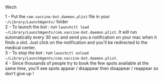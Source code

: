 Wech

1 - Put the `com.vaccine-bot.daemon.plist` file in your `~/Library/LaunchAgents/` folder<br />
2 - To launch the bot : run `launchctl load ~/Library/LaunchAgents/com.vaccine-bot.daemon.plist`. It will run automatically every 30 sec and send you a notification on your mac when it finds a slot. Just click on the notification and you'll be redirected to the medical center.<br />
3 - To stop the bot : run `launchctl unload ~/Library/LaunchAgents/com.vaccine-bot.daemon.plist`.<br />
4 - Since thousands of people try to book the few spots available at the same time, you'll see spots appear / disappear then disappear / reappear so don't give up !
